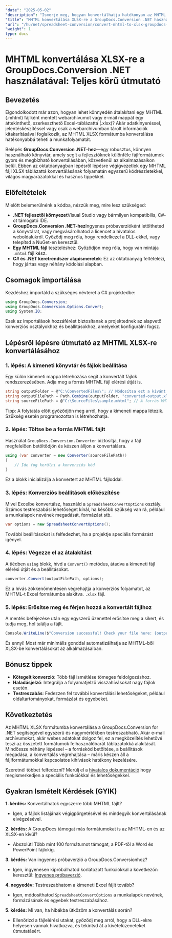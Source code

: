 ```yaml
---
"date": "2025-05-02"
"description": "Ismerje meg, hogyan konvertálhatja hatékonyan az MHTML fájlokat Excel XLSX formátumába a GroupDocs.Conversion .NET segítségével. Kövesse ezt az átfogó útmutatót a lépésenkénti utasításokért és a bevált gyakorlatokért."
"title": "MHTML konvertálása XLSX-re a GroupDocs.Conversion .NET használatával – Teljes körű útmutató"
"url": "/hu/net/spreadsheet-conversion/convert-mhtml-to-xlsx-groupdocs-net/"
"weight": 1
type: docs
---
```

# MHTML konvertálása XLSX-re a GroupDocs.Conversion .NET használatával: Teljes körű útmutató

## Bevezetés

Elgondolkodott már azon, hogyan lehet könnyedén átalakítani egy MHTML (.mhtml) fájlként mentett webarchívumot vagy e-mail mappát egy áttekinthető, szerkeszthető Excel-táblázattá (.xlsx)? Akár adatkinyeréssel, jelentéskészítéssel vagy csak a webarchívumban tárolt információk kitakarításával foglalkozik, az MHTML XLSX formátumba konvertálása hatékonyabbá teheti a munkafolyamatát.

Belépés **GroupDocs.Conversion .NET-hez**—egy robusztus, könnyen használható könyvtár, amely segít a fejlesztőknek különféle fájlformátumok gyors és megbízható konvertálásában, közvetlenül az alkalmazásaikon belül. Ebben az oktatóanyagban lépésről lépésre végigvezetlek egy MHTML fájl XLSX táblázattá konvertálásának folyamatán egyszerű kódrészletekkel, világos magyarázatokkal és hasznos tippekkel.


## Előfeltételek

Mielőtt belemerülnénk a kódba, nézzük meg, mire lesz szükséged:

- **.NET fejlesztői környezet**Visual Studio vagy bármilyen kompatibilis, C#-ot támogató IDE.
- **GroupDocs.Conversion .NET-hez**Ingyenes próbaverzióként letöltheted a könyvtárat, vagy megvásárolhatod a licencet a hivatalos weboldalukról. Győződj meg róla, hogy rendelkezel a DLL-ekkel, vagy telepítsd a NuGet-en keresztül.
- **Egy MHTML fájl** teszteléshez: Győződjön meg róla, hogy van mintája `.mhtml` fájl kész.
- **C# és .NET keretrendszer alapismeretek**: Ez az oktatóanyag feltételezi, hogy jártas vagy néhány kódolási alapban.


## Csomagok importálása

Kezdéshez importáld a szükséges névteret a C# projektedbe:

```csharp
using GroupDocs.Conversion;
using GroupDocs.Conversion.Options.Convert;
using System.IO;
```

Ezek az importálások hozzáférést biztosítanak a projektednek az alapvető konverziós osztályokhoz és beállításokhoz, amelyeket konfigurálni fogsz.


## Lépésről lépésre útmutató az MHTML XLSX-re konvertálásához

### 1. lépés: A kimeneti könyvtár és fájlok beállítása

Egy külön kimeneti mappa létrehozása segít a konvertált fájlok rendszerezésében. Adja meg a forrás MHTML fájl elérési útját is.

```csharp
string outputFolder = @"C:\ConvertedFiles\"; // Módosítsa ezt a kívánt kimeneti útvonalra
string outputFilePath = Path.Combine(outputFolder, "converted-output.xlsx");
string sourceFilePath = @"C:\SourceFiles\sample.mhtml"; // A forrás MHTML fájl elérési útja
```

Tipp: A folytatás előtt győződjön meg arról, hogy a kimeneti mappa létezik. Szükség esetén programozottan is létrehozhatja.


### 2. lépés: Töltse be a forrás MHTML fájlt

Használat `GroupDocs.Conversion.Converter` biztosítja, hogy a fájl megfelelően betöltődjön és készen álljon a konvertálásra.

```csharp
using (var converter = new Converter(sourceFilePath))
{
    // Ide fog kerülni a konverziós kód
}
```

Ez a blokk inicializálja a konvertert az MHTML fájloddal.


### 3. lépés: Konverziós beállítások előkészítése

Mivel Excelbe konvertálsz, használd a `SpreadsheetConvertOptions` osztály. Számos testreszabási lehetőséget kínál, ha később szükség van rá, például a munkalapok nevének megadását, formázást stb.

```csharp
var options = new SpreadsheetConvertOptions();
```

További beállításokat is felfedezhet, ha a projektje speciális formázást igényel.


### 4. lépés: Végezze el az átalakítást

A tiédben `using` blokk, hívd a `Convert()` metódus, átadva a kimeneti fájl elérési útját és a beállításokat.

```csharp
converter.Convert(outputFilePath, options);
```

Ez a hívás zökkenőmentesen végrehajtja a konverziós folyamatot, az MHTML-t Excel formátumba alakítva. `.xlsx` fájl.


### 5. lépés: Erősítse meg és férjen hozzá a konvertált fájlhoz

A mentés befejezése után egy egyszerű üzenettel erősítse meg a sikert, és tudja meg, hol találja a fájlt.

```csharp
Console.WriteLine($"Conversion successful! Check your file here: {outputFilePath}");
```

És ennyi! Most már minimális gonddal automatizálhatja az MHTML-ből XLSX-be konvertálásokat az alkalmazásaiban.


## Bónusz tippek

- **Kötegelt konverzió**: Több fájl ismétlése tömeges feldolgozáshoz.
- **Haladásjelző**: Integrálja a folyamatjelző visszahívásokat nagy fájlok esetén.
- **Testreszabás**: Fedezzen fel további konvertálási lehetőségeket, például oldaltartományokat, formázást és egyebeket.


## Következtetés

Az MHTML XLSX formátumba konvertálása a GroupDocs.Conversion for .NET segítségével egyszerű és nagymértékben testreszabható. Akár e-mail archívumokat, akár webes adatokat dolgoz fel, ez a megközelítés lehetővé teszi az összetett formátumok felhasználóbarát táblázatokká alakítását. Mindössze néhány lépéssel – a forráskód betöltése, a beállítások megadása, a konvertálás végrehajtása – máris készen áll a fájlformátumokkal kapcsolatos kihívások hatékony kezelésére.

Szeretnél többet felfedezni? Merülj el a [hivatalos dokumentáció](https://docs.groupdocs.com/conversion/net/) hogy megismerkedjen a speciális funkciókkal és lehetőségekkel.


## Gyakran Ismételt Kérdések (GYIK)

**1. kérdés:** Konvertálhatok egyszerre több MHTML fájlt?  

- Igen, a fájlok listájának végigpörgetésével és mindegyik konvertálásának elvégzésével.

**2. kérdés:** A GroupDocs támogat más formátumokat is az MHTML-en és az XLSX-en kívül?  

- Abszolút! Több mint 100 formátumot támogat, a PDF-től a Word és PowerPoint fájlokig.

**3. kérdés:** Van ingyenes próbaverzió a GroupDocs.Conversionhoz?  

- Igen, ingyenesen kipróbálhatod korlátozott funkciókkal a következőn keresztül: [Ingyenes próbaverzió](https://releases.groupdocs.com/conversion/net/).

**4. negyedév:** Testreszabhatom a kimeneti Excel fájlt tovább?  

- Igen, módosíthatod `SpreadsheetConvertOptions` a munkalapok nevének, formázásának és egyebek testreszabásához.

**5. kérdés:** Mi van, ha hibákba ütközöm a konvertálás során?  

- Ellenőrizd a fájlelérési utakat, győződj meg arról, hogy a DLL-ekre helyesen vannak hivatkozva, és tekintsd át a kivételüzeneteket útmutatásért.